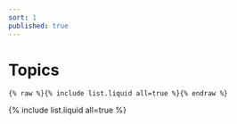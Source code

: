 ```yaml
---
sort: 1
published: true
---
```


# Topics

```
{% raw %}{% include list.liquid all=true %}{% endraw %}
```

{% include list.liquid all=true %}

